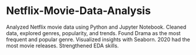 # Netflix-Movie-Data-Analysis
Analyzed Netflix movie data using Python and Jupyter Notebook. Cleaned data, explored genres, popularity, and trends. Found Drama as the most frequent and popular genre. Visualized insights with Seaborn. 2020 had the most movie releases. Strengthened EDA skills.
